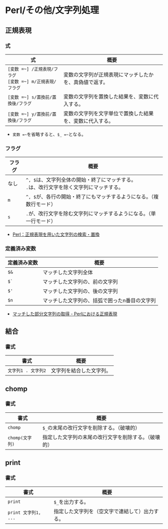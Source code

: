 # Perl/その他/文字列処理

## 正規表現

### 式

| 式                                             | 概要                           |
|-----------------------------------------------|------------------------------|
| `[変数 =~] /正規表現/フラグ`<br />`[変数 =~] m/正規表現/フラグ` | 変数の文字列が正規表現にマッチしたかを、真偽値で返す。  |
| `[変数 =~] s/置換前/置換後/フラグ`                       | 変数の文字列を置換した結果を、変数に代入する。      |
| `[変数 =~] y/置換前/置換後/フラグ`                       | 変数の文字列を文字単位で置換した結果を、変数に代入する。 |

- `変数 =~`を省略すると、`$_ =~`となる。

### フラグ

| フラグ | 概要                                                     |
|-----|--------------------------------------------------------|
| なし  | `^, $`は、文字列全体の開始・終了にマッチする。<br />`.`は、改行文字を除く文字列にマッチする。 |
| `m` | `^, $`が、各行の開始・終了にもマッチするようになる。（複数行モード）                  |
| `s` | `.`が、改行文字を除む文字列にマッチするようになる。（単一行モード）                    |

- [Perl：正規表現を用いた文字列の検索・置換](https://www.bold.ne.jp/engineer-club/perl-regular-expression)

### 定義済み変数

| 定義済み変数 | 概要                                          |
| ------------ | --------------------------------------------- |
| `$&`         | マッチした文字列全体                          |
| `` $` ``     | マッチした文字列の、前の文字列                |
| `$'`         | マッチした文字列の、後の文字列                |
| `$n`         | マッチした文字列の、括弧で囲ったn番目の文字列 |

- [マッチした部分文字列の取得 - Perlにおける正規表現](https://www.javadrive.jp/perl/regex/ref/)

## 結合

### 書式

| 書式                | 概要                     |
| ------------------- | ------------------------ |
| `文字列1 . 文字列2` | 文字列を結合した文字列。 |

## chomp

### 書式

| 書式           | 概要                         |
|--------------|----------------------------|
| `chomp`      | `$_`の末尾の改行文字を削除する。（破壊的）    |
| `chomp(文字列)` | 指定した文字列の末尾の改行文字を削除する。（破壊的） |

## print

### 書式

| 書式                 | 概要                                           |
| -------------------- | ---------------------------------------------- |
| `print`              | `$_`を出力する。                               |
| `print 文字列1, ...` | 指定した文字列を（空文字で連結して）出力する。 |

